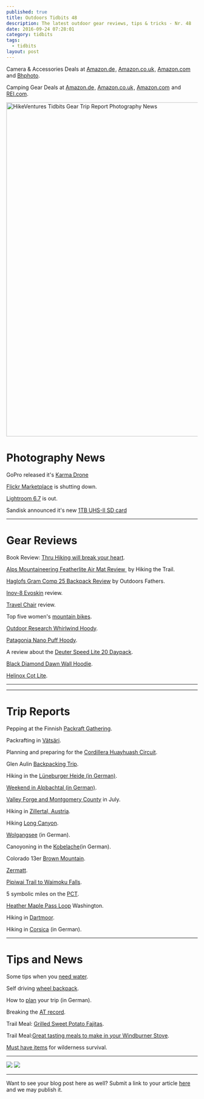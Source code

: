 ```yaml
---
published: true
title: Outdoors Tidbits 48
description: The latest outdoor gear reviews, tips & tricks - Nr. 48
date: 2016-09-24 07:28:01
category: tidbits
tags:
  - tidbits
layout: post
---
```


Camera & Accessories Deals at <a target="_blank" rel="nofollow" href="https://www.amazon.de/b/?_encoding=UTF8&camp=1638&creative=6742&linkCode=ur2&node=5457338031&pf_rd_i=571860&pf_rd_m=A3JWKAKR8XB7XF&pf_rd_p=1067386747&pf_rd_r=5564YVT458WCD2B30ZR9&pf_rd_s=merchandised-search-leftnav&pf_rd_t=101&site-redirect=de&tag=hikeve-21" rel="nofollow">Amazon.de</a><img src="http://ir-de.amazon-adsystem.com/e/ir?t=hikeve-21&l=ur2&o=3" width="1" height="1" border="0" alt="" style="border:none !important; margin:0px !important;"/>, <a target="_blank" rel="nofollow" href="https://www.amazon.co.uk/discounts-offers-pc-electronics/b/?_encoding=UTF8&camp=1634&creative=6738&linkCode=ur2&node=590987031&tag=hikeve07-21" rel="nofollow">Amazon.co.uk</a><img src="http://ir-uk.amazon-adsystem.com/e/ir?t=hikeve07-21&l=ur2&o=2" width="1" height="1" border="0" alt="" style="border:none !important; margin:0px !important;"/>, <a target="_blank" href="https://www.amazon.com/s/ref=s9_acss_bw_ln_camcolla_1_1?rh=i%3Aelectronics%2Cn%3A761198&ie=UTF8&pf_rd_m=ATVPDKIKX0DER&pf_rd_s=merchandised-search-leftnav&pf_rd_r=VJHQ4RB0RC82JN9P0705&pf_rd_t=101&pf_rd_p=2580408662&pf_rd_i=502394&_encoding=UTF8&tag=hikeve-20&linkCode=ur2&linkId=71ecc71caff04cc23a9737fbf6aa20a2&camp=1789&creative=9325" rel="nofollow">Amazon.com</a><img src="//ir-na.amazon-adsystem.com/e/ir?t=hikeve-20&l=ur2&o=1" width="1" height="1" border="0" alt="" style="border:none !important; margin:0px !important;" /> and <a href="http://www.bhphotovideo.com/find/dealZone.jsp/BI/19674/KBID/12320">Bhphoto</a>.

Camping Gear Deals at  <a target="_blank" rel="nofollow" href="https://www.amazon.de/s/?_encoding=UTF8&__mk_de_DE=%C3%85M%C3%85Z%C3%95%C3%91&bbn=16435091&camp=1638&creative=6742&linkCode=ur2&pf_rd_i=7194943031&pf_rd_m=A3JWKAKR8XB7XF&pf_rd_p=1e4b6427-ff04-4726-8a4e-7bfffbd495ae&pf_rd_r=2Z93BFR2FYQ5JCQ2GP6P&pf_rd_s=merchandised-search-leftnav&pf_rd_t=101&rh=i%3Asports%2Cn%3A16435051%2Cn%3A16435091%2Cn%3A16435151%2Cp_6%3AA3JWKAKR8XB7XF&site-redirect=de&tag=hikeve-21">Amazon.de</a><img src="http://ir-de.amazon-adsystem.com/e/ir?t=hikeve-21&l=ur2&o=3" width="1" height="1" border="0" alt="" style="border:none !important; margin:0px !important;" />, <a target="_blank" rel="nofollow" href="https://www.amazon.co.uk/s/?_encoding=UTF8&bbn=350630011&camp=1634&creative=6738&linkCode=ur2&pf_rd_i=319545011&pf_rd_m=A3P5ROKL5A1OLE&pf_rd_p=866645087&pf_rd_r=PKBNQ9633DWAG2Y7K80D&pf_rd_s=merchandised-search-leftnav&pf_rd_t=101&rh=i%3Asports%2Cn%3A318949011%2Cn%3A!319532011%2Cn%3A350630011%2Cn%3A319545011&tag=hikeve07-21" rel="nofollow">Amazon.co.uk</a><img src="http://ir-uk.amazon-adsystem.com/e/ir?t=hikeve07-21&l=ur2&o=2" width="1" height="1" border="0" alt="" style="border:none !important; margin:0px !important;" />, <a target="_blank" href="https://www.amazon.com/s/ref=amb_link_445064522_1?ie=UTF8&bbn=9927316011&field-pct-off=50-&lo=outdoor-recreation&rh=i%3Aoutdoor-recreation%2Cn%3A9927316011%2Cp_6%3AATVPDKIKX0DER%2Cn%3A3400371&pf_rd_m=ATVPDKIKX0DER&pf_rd_s=merchandised-search-leftnav&pf_rd_r=S3PAWAAFM66NGJ18FCH2&pf_rd_t=101&pf_rd_p=2362500142&pf_rd_i=9927316011&_encoding=UTF8&tag=hikeve-20&linkCode=ur2&linkId=63e7f0be9cfa6757362850ac0a82a8cb&camp=1789&creative=9325" rel="nofollow">Amazon.com</a><img src="//ir-na.amazon-adsystem.com/e/ir?t=hikeve-20&l=ur2&o=1" width="1" height="1" border="0" alt="" style="border:none !important; margin:0px !important;"> and <a href="https://www.rei.com/rei-garage/c/camping-and-hiking?r=c&pagesize=84&queryRule=outlet-only&ir=category%3Acamping-and-hiking&outlet=true" rel="nofollow">REI.com</a>.

<a data-flickr-embed="true"  href="https://www.flickr.com/photos/90204224@N07/15328753858/in/photolist-pCTf3y-pozkf1-pF3Zwy-pAZPNu-pD1wwh-pAZQiY-pAZPWW-pCLoYP-pCLp1x-pmxtmC-pmxStC-pD3Anc-pD1xwd-pD3As2-pmyib2-pxKTst-pggNrb-oUdAx3-gMCaYa-gMDbTT-gMCfAh" title="HikeVentures Tidbits Gear Trip Report Photography News"><img src="https://c3.staticflickr.com/4/3932/15328753858_16a537c062_o.jpg" width="1314" height="877" alt="HikeVentures Tidbits Gear Trip Report Photography News"></a><script async src="//embedr.flickr.com/assets/client-code.js" charset="utf-8"></script>

<!--more-->

# Photography News
GoPro released it's [Karma Drone](https://www.bhphotovideo.com/c/product/1283469-REG/gopro_rkwxx_001_karma_core_quadcopter.html/BI/19674/KBID/12320/kw/GOKC/DFF/d10-v2-t1-xGOKC)

[Flickr Marketplace](http://www.dpreview.com/news/7241326722/flickr-marketplace-image-licensing-program-shuttered) is shutting down.

[Lightroom 6.7](http://blogs.adobe.com/lightroomjournal/2016/09/lightroom-cc-2015-7-now-available.html) is out.

Sandisk announced it's new [1TB UHS-II SD card](https://www.sandisk.com/about/media-center/press-releases/2016/western-digital-demonstrates-prototype-of-the-worlds-first-1terabyte-SDXC-card)

---

# Gear Reviews

Book Review: [Thru Hiking will break your heart](http://campfirechic.com/2016/09/thru-hiking-will-break-your-heart.html).

[Alps Mountaineering Featherlite Air Mat Review ][1] by Hiking the Trail.

[Haglofs Gram Comp 25 Backpack Review][2] by Outdoors Fathers.

[Inov-8 Evoskin](http://bushcraft.at/review-inov-8-evoskin/) review.

[Travel Chair](http://www.missourihowell.com/2016/09/23/gear-review-travelchair/) review.

Top five women's [mountain bikes](http://thegirloutdoors.co.uk/2016/09/23/top-five-ladies-mountain-bikes-2016/).

[Outdoor Research Whirlwind Hoody](http://www.littlegrunts.com/outdoor-research-whirlwind-hoody-orinsightlab/).

[Patagonia Nano Puff Hoody](https://thebigoutside.com/review-patagonia-nano-puff-hoody/).

A review about the [Deuter Speed Lite 20 Daypack](https://thebigoutside.com/gear-review-deuter-speed-lite-20-daypack/).

[Black Diamond Dawn Wall Hoodie](http://www.littlegrunts.com/black-diamond-dawn-wall-hoodie-review/).

[Helinox Cot Lite](http://www.thealpinestart.com/2016/09/review-helinox-cot-lite/).

---

<script type="text/javascript" src="//www.avantlink.com/link.php?ml=196169&amp;p=125311&amp;pw=150351&amp;ctc=tidbits&amp;open=_blank"></script>

---

# Trip Reports

Pepping at the Finnish [Packraft Gathering](http://leftbound.com/blog/2016/09/21/Peeping-At-The-Packraft-Gathering/).

Packrafting in [Vätsäri](http://caide.kuvat.fi/blog/47/vatsari%2C+the+king+of+finnish+wilderness+areas).

Planning and preparing for the [Cordillera Huayhuash Circuit](http://appalachiantrailgirl.com/cordillera-huayhuash-circuit-planning-preparing/).

Glen Aulin [Backpacking Trip](http://campfirechic.com/2016/09/glen-aulin-backpacking-trip.html).

Hiking in the [Lüneburger Heide (in German)](https://fotografischereisenundwanderungen.com/2016/09/23/lueneburger-heide-wandern-im-land-der-heidschnucke/).

[Weekend in Alpbachtal (in German)](https://www.berghelden.de/blog/wochenende-alpbachtal/).

[Valley Forge and Montgomery County](http://www.hikingthetrail.com/2016/09/valley-forge-and-montgomery-county-trip-july-2016/) in July.

Hiking in [Zillertal, Austria](http://www.gipfel-glueck.de/hoher-riffler-zillertal/).

Hiking [Long Canyon](http://www.modernhiker.com/2016/09/21/hiking-long-canyon/).

[Wolgangsee](http://www.bergheimat.net/2016/09/2-tage-am-wolfgangsee-durch-die-seenot.html) (in German).

Canoyoning in the [Kobelache](http://gipfelfieber.com/2016/09/21/canyoning-extrem-kobelache-alles-geht-den-bach-runter/)(in German).

Colorado 13er [Brown Mountain](http://3upadventures.com/2016/09/21/colorado-13er-brown-mountain/).

[Zermatt](https://walkingwomad.com/2016/09/21/zermatt/).

[Pipiwai Trail to Waimoku Falls](http://www.modernhiker.com/2016/09/20/hiking-the-pipiwai-trail-to-waimoku-falls/).

5 symbolic miles on the [PCT](https://walkingwomad.com/2016/09/20/5-symbolic-miles-along-the-pacific-crest-trail/).

[Heather Maple Pass Loop](http://www.adventure-inspired.com/2016/09/heather-maple-pass-loop-washington.html) Washington.

Hiking in [Dartmoor](http://www.twoblondeswalking.com/man-made/).

Hiking in [Corsica](http://www.auf-den-berg.de/wandern/korsika/wanderung-zu-dem-gumpen-von-purcaraccia/) (in German).

---

# Tips and News

Some tips when you [need water](http://blissfulhiking.blogspot.com/2016/09/i-need-water-7-things-you-can-do-in-dry.html).

Self driving [wheel backpack](https://hiking.org/2016/09/22/self-driving-wheel-backpacks/).

How to [plan](http://mehr-berge.de/vernuenftige-tourenplanung/) your trip (in German).

Breaking the [AT record](http://northeastexplorer.com/wordpress/?p=3995).

Trail Meal: [Grilled Sweet Potato Fajitas](http://www.freshoffthegrid.com/grilled-sweet-potato-fajitas/).

Trail Meal:[Great tasting meals to make in your Windburner Stove](http://s454105314.onlinehome.us/msr_blog/5-great-tasting-meals-to-make-in-your-windburner-stove-system/).

[Must have items](http://www.hikingthetrail.com/2016/09/7-must-have-items-for-wilderness-survival/) for wilderness survival.

---

<A href="http://www.bhphotovideo.com/find/dealZone.jsp?BI=19674&KW=&KBID=12320&img=bh_dealzone-200x250.gif">
<img src="http://www.bhphotovideo.com/images/affiliateimages/bh_dealzone-200x250.gif" border="0"></a>
<img src="http://affiliates.bhphotovideo.com/showban.asp?id=12320&img=bh_dealzone-200x250.gif" border=0>

---

Want to see your blog post here as well? Submit a link to your article [here][3] and we may publish it.

[1]:	http://www.hikingthetrail.com/2016/09/alps-mountaineering-featherlite-air-mat-review/ "Alps Mountaineering Featherlite Air Mat Review"
[2]:	http://www.outdoorsfather.com/2016/09/gear-review-haglofs-gram-comp-25-backpack/
[3]:	https://www.facebook.com/HikeVentures/
